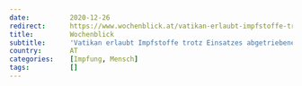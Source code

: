 ```yaml
---
date:          2020-12-26
redirect:      https://www.wochenblick.at/vatikan-erlaubt-impfstoffe-trotz-einsatzes-abgetriebener-foeten/
title:         Wochenblick
subtitle:      'Vatikan erlaubt Impfstoffe trotz Einsatzes abgetriebener Föten'
country:       AT
categories:    [Impfung, Mensch]
tags:          []
---
```

